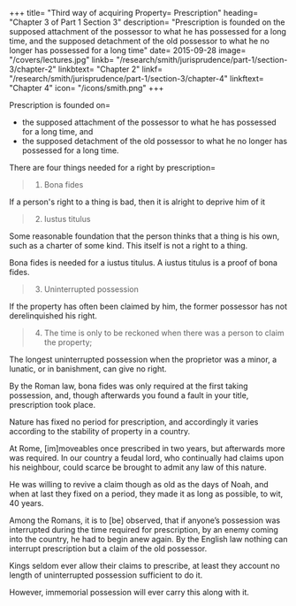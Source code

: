 +++
title=  "Third way of acquiring Property=  Prescription"
heading=  "Chapter 3 of Part 1 Section 3"
description=  "Prescription is founded on the supposed attachment of the possessor to what he has possessed for a long time, and the supposed detachment of the old possessor to what he no longer has possessed for a long time"
date=  2015-09-28
image=  "/covers/lectures.jpg"
linkb=  "/research/smith/jurisprudence/part-1/section-3/chapter-2"
linkbtext=  "Chapter 2"
linkf=  "/research/smith/jurisprudence/part-1/section-3/chapter-4"
linkftext=  "Chapter 4"
icon=  "/icons/smith.png"
+++


Prescription is founded on= 
- the supposed attachment of the possessor to what he has possessed for a long time, and
- the supposed detachment of the old possessor to what he no longer has possessed for a long time.

There are four things needed for a right by prescription= 

> 1. Bona fides

If a person's right to a thing is bad, then it is alright to deprive him of it<!-- , and the indifferent spectator can easily go along with the depriving him of the possession. -->

> 2. Iustus titulus

Some reasonable foundation that the person thinks that a thing is his own, such as a charter of some kind. This itself is not a right to a thing.

Bona fides is needed for a iustus titulus. A iustus titulus is a proof of bona fides.

<!-- , by which is not meant a title just in all respects, for this is of itself sufficient without anything else, but a iustus titulus signifies  -->
<!-- If he claims a right without any such title, no impartial spectator can enter into his sentiments. -->

> 3. Uninterrupted possession

If the property has often been claimed by him, the former possessor has not derelinquished his right.

> 4. The time is only to be reckoned when there was a person to claim the property;
    
The longest uninterrupted possession when the proprietor was a minor, a lunatic, or in banishment, can give no right.

By the Roman law, bona fides was only required at the first taking possession, and, though afterwards you found a fault in your title, prescription took place.

Nature has fixed no period for prescription, and accordingly it varies according to the stability of property in a country.

At Rome, [im]moveables once prescribed in two years, but afterwards more was required. In our country a feudal lord, who continually had claims upon his neighbour, could scarce be brought to admit any law of this nature.

He was willing to revive a claim though as old as the days of Noah, and when at last they fixed on a period, they made it as long as possible, to wit, 40 years.

Among the Romans, it is to [be] observed, that if anyone’s possession was interrupted during the time required for prescription, by an enemy coming into the country, he had to begin anew again.
By the English law nothing can interrupt prescription but a claim of the old possessor.

Kings seldom ever allow their claims to prescribe, at least they account no length of uninterrupted possession sufficient to do it.

However, immemorial possession will ever carry this along with it.
